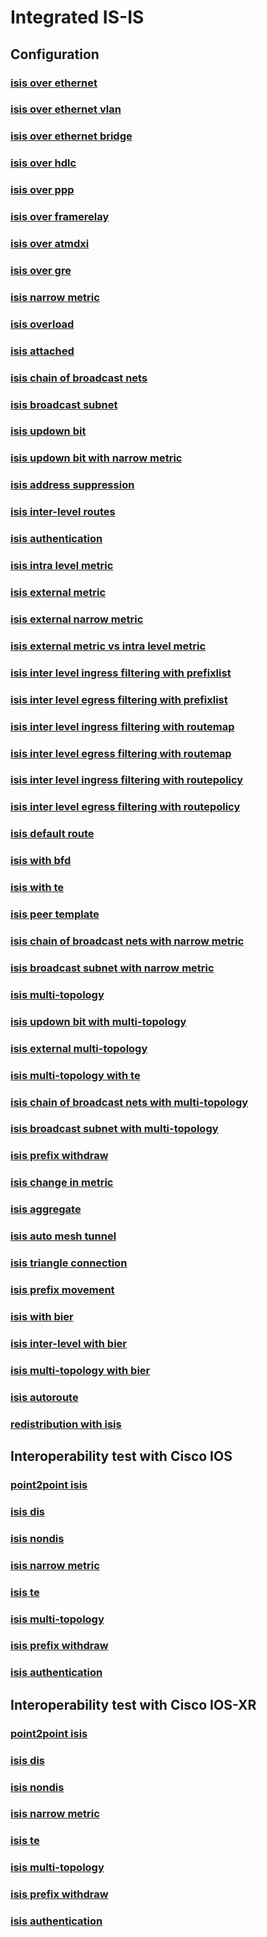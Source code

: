 # Integrated IS-IS 

## **Configuration**
### [isis over ethernet](/guides/tst/rout-isis01.tst/)
### [isis over ethernet vlan](/guides/tst/rout-isis02.tst/)
### [isis over ethernet bridge](/guides/tst/rout-isis03.tst/)
### [isis over hdlc](/guides/tst/rout-isis04.tst/)
### [isis over ppp](/guides/tst/rout-isis05.tst/)
### [isis over framerelay](/guides/tst/rout-isis06.tst/)
### [isis over atmdxi](/guides/tst/rout-isis07.tst/)
### [isis over gre](/guides/tst/rout-isis08.tst/)
### [isis narrow metric](/guides/tst/rout-isis09.tst/)
### [isis overload](/guides/tst/rout-isis10.tst/)
### [isis attached](/guides/tst/rout-isis11.tst/)
### [isis chain of broadcast nets](/guides/tst/rout-isis12.tst/)
### [isis broadcast subnet](/guides/tst/rout-isis13.tst/)
### [isis updown bit](/guides/tst/rout-isis14.tst/)
### [isis updown bit with narrow metric](/guides/tst/rout-isis15.tst/)
### [isis address suppression](/guides/tst/rout-isis16.tst/)
### [isis inter-level routes](/guides/tst/rout-isis17.tst/)
### [isis authentication](/guides/tst/rout-isis18.tst/)
### [isis intra level metric](/guides/tst/rout-isis19.tst/)
### [isis external metric](/guides/tst/rout-isis20.tst/)
### [isis external narrow metric](/guides/tst/rout-isis21.tst/)
### [isis external metric vs intra level metric](/guides/tst/rout-isis22.tst/)
### [isis inter level ingress filtering with prefixlist](/guides/tst/rout-isis23.tst/)
### [isis inter level egress filtering with prefixlist](/guides/tst/rout-isis24.tst/)
### [isis inter level ingress filtering with routemap](/guides/tst/rout-isis25.tst/)
### [isis inter level egress filtering with routemap](/guides/tst/rout-isis26.tst/)
### [isis inter level ingress filtering with routepolicy](/guides/tst/rout-isis27.tst/)
### [isis inter level egress filtering with routepolicy](/guides/tst/rout-isis28.tst/)
### [isis default route](/guides/tst/rout-isis29.tst/)
### [isis with bfd](/guides/tst/rout-isis30.tst/)
### [isis with te](/guides/tst/rout-isis31.tst/)
### [isis peer template](/guides/tst/rout-isis32.tst/)
### [isis chain of broadcast nets with narrow metric](/guides/tst/rout-isis33.tst/)
### [isis broadcast subnet with narrow metric](/guides/tst/rout-isis34.tst/)
### [isis multi-topology](/guides/tst/rout-isis35.tst/)
### [isis updown bit with multi-topology](/guides/tst/rout-isis36.tst/)
### [isis external multi-topology](/guides/tst/rout-isis37.tst/)
### [isis multi-topology with te](/guides/tst/rout-isis38.tst/)
### [isis chain of broadcast nets with multi-topology](/guides/tst/rout-isis39.tst/)
### [isis broadcast subnet with multi-topology](/guides/tst/rout-isis40.tst/)
### [isis prefix withdraw](/guides/tst/rout-isis44.tst/)
### [isis change in metric](/guides/tst/rout-isis45.tst/)
### [isis aggregate](/guides/tst/rout-isis46.tst/)
### [isis auto mesh tunnel](/guides/tst/rout-isis47.tst/)
### [isis triangle connection](/guides/tst/rout-isis48.tst/)
### [isis prefix movement](/guides/tst/rout-isis49.tst/)
### [isis with bier](/guides/tst/rout-isis50.tst/)
### [isis inter-level with bier](/guides/tst/rout-isis51.tst/)
### [isis multi-topology with bier](/guides/tst/rout-isis52.tst/)
### [isis autoroute](/guides/tst/rout-isis53.tst/)
### [redistribution with isis](/guides/tst/rout-redist01.tst/)

## **Interoperability test with Cisco IOS**
### [point2point isis](/guides/tst/intop1-isis01.tst/)
### [isis dis](/guides/tst/intop1-isis02.tst/)
### [isis nondis](/guides/tst/intop1-isis03.tst/)
### [isis narrow metric](/guides/tst/intop1-isis04.tst/)
### [isis te](/guides/tst/intop1-isis05.tst/)
### [isis multi-topology](/guides/tst/intop1-isis06.tst/)
### [isis prefix withdraw](/guides/tst/intop1-isis07.tst/)
### [isis authentication](/guides/tst/intop1-isis08.tst/)

## **Interoperability test with Cisco IOS-XR**
### [point2point isis](/guides/tst/intop2-isis01.tst/)
### [isis dis](/guides/tst/intop2-isis02.tst/)
### [isis nondis](/guides/tst/intop2-isis03.tst/)
### [isis narrow metric](/guides/tst/intop2-isis04.tst/)
### [isis te](/guides/tst/intop2-isis05.tst/)
### [isis multi-topology](/guides/tst/intop2-isis06.tst/)
### [isis prefix withdraw](/guides/tst/intop2-isis07.tst/)
### [isis authentication](/guides/tst/intop2-isis08.tst/)
